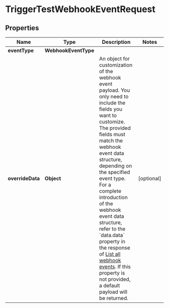 

# TriggerTestWebhookEventRequest


## Properties

| Name | Type | Description | Notes |
|------------ | ------------- | ------------- | -------------|
|**eventType** | **WebhookEventType** |  |  |
|**overrideData** | **Object** | An object for customization of the webhook event payload. You only need to include the fields you want to customize.   The provided fields must match the webhook event data structure, depending on the specified event type. For a complete introduction of the webhook event data structure, refer to the &#x60;data.data&#x60; property in the response of [List all webhook events](https://www.cobo.com/developers/v2/api-references/developers--webhooks/list-all-webhook-events).  If this property is not provided, a default payload will be returned.  |  [optional] |



